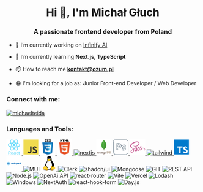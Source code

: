 <h1 align="center">Hi 👋, I'm Michał Głuch</h1>
<h3 align="center">A passionate frontend developer from Poland</h3>

- 🔭 I’m currently working on [Infinify AI](https://github.com/MichaelTeida/Infinify)

- 🌱 I’m currently learning **Next.js, TypeScript**

- 📫 How to reach me **kontakt@ozum.pl**

- 😀 I'm looking for a job as: Junior Front-end Developer / Web Developer

<h3 align="left">Connect with me:</h3>
<p align="left">
<a href="https://linkedin.com/in/michaelteida" target="blank"><img align="center" src="https://raw.githubusercontent.com/rahuldkjain/github-profile-readme-generator/master/src/images/icons/Social/linked-in-alt.svg" alt="michaelteida" height="30" width="40" /></a>
</p>

<h3 align="left">Languages and Tools:</h3>
<p align="left"> <a href="https://reactjs.org/" target="_blank" rel="noreferrer"> <img src="https://raw.githubusercontent.com/devicons/devicon/master/icons/react/react-original-wordmark.svg" alt="react" width="40" height="40"/> </a> <a href="https://developer.mozilla.org/en-US/docs/Web/JavaScript" target="_blank" rel="noreferrer"> <img src="https://raw.githubusercontent.com/devicons/devicon/master/icons/javascript/javascript-original.svg" alt="javascript" width="40" height="40"/> </a> <a href="https://www.w3schools.com/css/" target="_blank" rel="noreferrer"> <img src="https://raw.githubusercontent.com/devicons/devicon/master/icons/css3/css3-original-wordmark.svg" alt="css3" width="40" height="40"/> </a> <a href="https://www.w3.org/html/" target="_blank" rel="noreferrer"> <img src="https://raw.githubusercontent.com/devicons/devicon/master/icons/html5/html5-original-wordmark.svg" alt="html5" width="40" height="40"/> </a> <a href="https://nextjs.org/" target="_blank" rel="noreferrer"> <img src="https://cdn.worldvectorlogo.com/logos/nextjs-2.svg" alt="nextjs" width="40" height="40"/> </a>  <a href="https://www.mongodb.com/" target="_blank" rel="noreferrer"> <img src="https://raw.githubusercontent.com/devicons/devicon/master/icons/mongodb/mongodb-original-wordmark.svg" alt="mongodb" width="40" height="40"/> </a>  <a href="https://www.photoshop.com/en" target="_blank" rel="noreferrer"> <img src="https://raw.githubusercontent.com/devicons/devicon/master/icons/photoshop/photoshop-line.svg" alt="photoshop" width="40" height="40"/> </a>  <a href="https://sass-lang.com" target="_blank" rel="noreferrer"> <img src="https://raw.githubusercontent.com/devicons/devicon/master/icons/sass/sass-original.svg" alt="sass" width="40" height="40"/> </a>  <a href="https://tailwindcss.com/" target="_blank" rel="noreferrer"> <img src="https://www.vectorlogo.zone/logos/tailwindcss/tailwindcss-icon.svg" alt="tailwind" width="40" height="40"/> </a> <a href="https://www.typescriptlang.org/" target="_blank" rel="noreferrer"> <img src="https://raw.githubusercontent.com/devicons/devicon/master/icons/typescript/typescript-original.svg" alt="typescript" width="40" height="40"/> </a> <a href="https://webpack.js.org" target="_blank" rel="noreferrer"> <img src="https://raw.githubusercontent.com/devicons/devicon/d00d0969292a6569d45b06d3f350f463a0107b0d/icons/webpack/webpack-original-wordmark.svg" alt="webpack" width="40" height="40"/> </a>
<img src="https://mui.com/favicon.ico" alt="MUI" width="40" height="40"/>
<a href="https://www.linux.org/" target="_blank" rel="noreferrer"> <img src="https://raw.githubusercontent.com/devicons/devicon/master/icons/linux/linux-original.svg" alt="linux" width="40" height="40"/> </a>
  <img src="https://clerk.com/v2/favicon.ico" alt="Clerk" width="40" height="40"/>
  <img src="https://ui.shadcn.com/favicon.ico" alt="shadcn/ui" width="40" height="40"/>
  <img src="https://mongoosejs.com/docs/images/mongoose5_62x30_transparent.png" alt="Mongoose" width="40" height="40"/>
  <img src="https://www.vectorlogo.zone/logos/git-scm/git-scm-icon.svg" alt="GIT" width="40" height="40"/>
  <img src="https://cdn-icons-png.flaticon.com/512/1493/1493169.png" alt="REST API" width="40" height="40"/>
  <img src="https://www.vectorlogo.zone/logos/nodejs/nodejs-icon.svg" alt="Node.js" width="40" height="40"/>
  <img src="https://openai.com/favicon.ico" alt="OpenAi API" width="40" height="40"/>
  <img src="https://reactrouter.com/favicon.ico" alt="react-router" width="40" height="40"/>
  <img src="https://vitejs.dev/logo.svg" alt="Vite" width="40" height="40"/>
  <img src="https://vercel.com/favicon.ico" alt="Vercel" width="40" height="40"/>
  <img src="https://upload.wikimedia.org/wikipedia/commons/thumb/6/6f/Lodash.svg/150px-Lodash.svg.png" alt="Lodash" width="40" height="40"/>
  <img src="https://c.s-microsoft.com/favicon.ico" alt="Windows" width="40" height="40"/>
  <img src="https://next-auth.js.org/img/favicon.ico" alt="NextAuth" width="40" height="40"/>
  <img src="https://react-hook-form.com/images/logo/react-hook-form-logo-only.png" alt="react-hook-form" width="40" height="40"/>
  <img src="https://day.js.org/img/favicon.ico" alt="Day.js" width="40" height="40"/>
</p>

<!--
**MichaelTeida/michaelteida** is a ✨ _special_ ✨ repository because its `README.md` (this file) appears on your GitHub profile.

Here are some ideas to get you started:

- 🔭 I’m currently working on ...
- 🌱 I’m currently learning ...
- 👯 I’m looking to collaborate on ...
- 🤔 I’m looking for help with ...
- 💬 Ask me about ...
- 📫 How to reach me: ...
- 😄 Pronouns: ...
- ⚡ Fun fact: ...
-->
